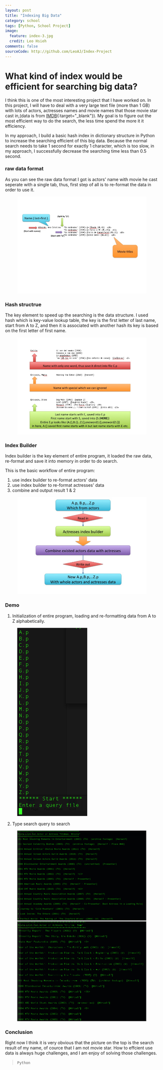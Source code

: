 ```yaml
---
layout: post
title: "Indexing Big Data"
category: school
tags: [Python, School Project]
image:
  feature: index-3.jpg
  credit: Leo Hsieh
comments: false
sourceCode: http://github.com/LeoAJ/Index-Project
---
```


# What kind of index would be efficient for searching big data?

I think this is one of the most interesting project that I have worked on. In this project, I will have to deal with a very large text file (more than 1 GB) with lots of actors, actresses names and movie names  that those movie star cast in,(data is from [IMDB](http://www.imdb.com/){:target="_blank"}). My goal is to figure out the most efficient way to do the search, the less time spend the more it it efficiency.

In my approach, I build a basic hash index in dictionary structure in Python to increase the searching efficient of this big data. Because the normal search needs to take 1 second for exactly 1 character, which is too slow, in my approach, I successfully decrease the searching time less than 0.5 second.

### raw data format

As you can see the raw data format I got is actors' name with movie he cast seperate with a single tab, thus, first step of all is to re-format the data in order to use it.

<figure>
  <a href="/images/index-5.jpg"><img class="borderFrame" src="/images/index-5.jpg"></a>
</figure>

### Hash structrue

The key element to speed up the searching is the data structure. I used hash which is key-value lookup table, the key is the first letter of last name, start from A to Z, and then it is associated with another hash its key is based on the first letter of first name.

<figure>
  <a href="/images/index-6.jpg"><img class="borderFrame" src="/images/index-6.jpg"></a>
</figure>

### Index Builder

Index builder is the key element of entire program, it loaded the raw data, re-format and save it into memory in order to do search.

This is the basic workflow of entire program:

1. use index builder to re-format actors' data
2. use index builder to re-format actresses' data
3. combine and output result 1 & 2

<figure>
  <a href="/images/index-7.jpg"><img class="borderFrame" src="/images/index-7.jpg"></a>
</figure>

### Demo

1. Initialization of entire program, loading and re-formatting data from A to Z alphabetically.

<figure>
  <a href="/images/index-1.jpg"><img src="/images/index-1.jpg"></a>
</figure>

2. Type search query to search

<figure class="half">
  <a href="/images/index-2.jpg"><img src="/images/index-2.jpg"></a>
  <a href="/images/index-4.jpg"><img src="/images/index-4.jpg"></a>
</figure>

### Conclusion

Right now I think it is very obvious that the picture on the top is the search result of my name, of cource that I am not movie star. How to effcient use data is always huge challenges, and I am enjoy of solving those challenges.

> `Python`